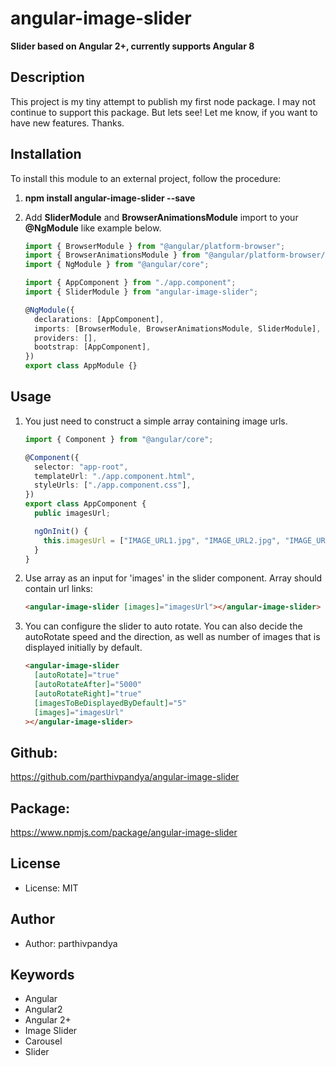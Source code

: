 # angular-image-slider

**Slider based on Angular 2+, currently supports Angular 8**

## Description

This project is my tiny attempt to publish my first node package. I may not continue to support this package. But lets see! Let me know, if you want to have new features. Thanks.

## Installation

To install this module to an external project, follow the procedure:

1. **npm install angular-image-slider --save**

2. Add **SliderModule** and **BrowserAnimationsModule** import to your **@NgModule** like example below.

   ```ts
   import { BrowserModule } from "@angular/platform-browser";
   import { BrowserAnimationsModule } from "@angular/platform-browser/animations";
   import { NgModule } from "@angular/core";

   import { AppComponent } from "./app.component";
   import { SliderModule } from "angular-image-slider";

   @NgModule({
     declarations: [AppComponent],
     imports: [BrowserModule, BrowserAnimationsModule, SliderModule],
     providers: [],
     bootstrap: [AppComponent],
   })
   export class AppModule {}
   ```

## Usage

1. You just need to construct a simple array containing image urls.

   ```ts
   import { Component } from "@angular/core";

   @Component({
     selector: "app-root",
     templateUrl: "./app.component.html",
     styleUrls: ["./app.component.css"],
   })
   export class AppComponent {
     public imagesUrl;

     ngOnInit() {
       this.imagesUrl = ["IMAGE_URL1.jpg", "IMAGE_URL2.jpg", "IMAGE_URL3.jpg"];
     }
   }
   ```

2. Use array as an input for 'images' in the slider component. Array should contain url links:

   ```html
   <angular-image-slider [images]="imagesUrl"></angular-image-slider>
   ```

3. You can configure the slider to auto rotate. You can also decide the autoRotate speed and the direction, as well as number of images that is displayed initially by default.

   ```html
   <angular-image-slider
     [autoRotate]="true"
     [autoRotateAfter]="5000"
     [autoRotateRight]="true"
     [imagesToBeDisplayedByDefault]="5"
     [images]="imagesUrl"
   ></angular-image-slider>
   ```

## Github:

https://github.com/parthivpandya/angular-image-slider

## Package:

https://www.npmjs.com/package/angular-image-slider

## License

- License: MIT

## Author

- Author: parthivpandya

## Keywords

- Angular
- Angular2
- Angular 2+
- Image Slider
- Carousel
- Slider